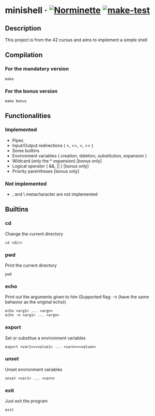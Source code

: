 # minishell &middot; [![Norminette](https://github.com/EnriqueSLeeK/minishell/actions/workflows/norminette.yml/badge.svg)](https://github.com/EnriqueSLeeK/minishell/actions/workflows/norminette.yml) [![make-test](https://github.com/EnriqueSLeeK/minishell/actions/workflows/build.yml/badge.svg)](https://github.com/EnriqueSLeeK/minishell/actions/workflows/build.yml)

## Description
This project is from the 42 cursus and aims to implement a simple shell

## Compilation
### For the mandatory version
```
make
```
### For the bonus version
```
make bonus
```

## Functionalities
### Implemented
- Pipes
- Input/Output redirections ( <, <<, >, >> )
- Some builtins
- Environment variables ( creation, deletion, substitution, expansion )
- Wildcard (only the * expansion) [bonus only]
- Logical operator ( &&, || ) [bonus only]
- Priority parentheses [bonus only]

### Not implemented
- ; and \ metacharacter are not implemented

## Builtins
### cd
Change the current directory
```
cd <dir>
```
### pwd 
Print the current directory
```
pwd
```
### echo
Print out the arguments given to him
(Supported flag: -n (have the same behavior as the original echo))
```
echo <arg1> ... <argn>
echo -n <arg1> ... <argn>
```

### export
Set or substitue a environment variables
```
export <var1>=<value1> ... <varn>=<valuen>
```

### unset
Unset environment variables
```
unset <var1> ... <varn>
```

### exit
Just exit the program
```
exit
```
